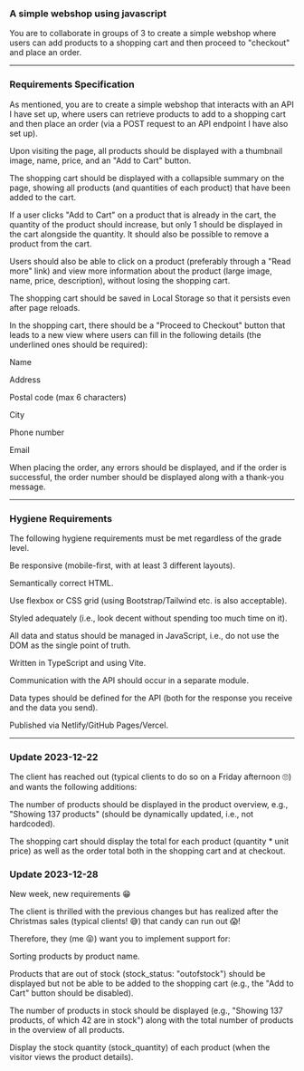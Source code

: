 ### A simple webshop using javascript  

You are to collaborate in groups of 3 to create a simple webshop where users can add products to a shopping cart and then proceed to "checkout" and place an order.  

-------------------------------------------------------------------  

### Requirements Specification  

As mentioned, you are to create a simple webshop that interacts with an API I have set up, where users can retrieve products to add to a shopping cart and then place an order (via a POST request to an API endpoint I have also set up).
  
Upon visiting the page, all products should be displayed with a thumbnail image, name, price, and an "Add to Cart" button.
  
The shopping cart should be displayed with a collapsible summary on the page, showing all products (and quantities of each product) that have been added to the cart.
  
If a user clicks "Add to Cart" on a product that is already in the cart, the quantity of the product should increase, but only 1 should be displayed in the cart alongside the quantity. It should also be possible to remove a product from the cart.
  
Users should also be able to click on a product (preferably through a "Read more" link) and view more information about the product (large image, name, price, description), without losing the shopping cart.  
  
The shopping cart should be saved in Local Storage so that it persists even after page reloads.
  
In the shopping cart, there should be a "Proceed to Checkout" button that leads to a new view where users can fill in the following details (the underlined ones should be required):  

Name  

Address  

Postal code (max 6 characters)  

City  

Phone number  

Email  

When placing the order, any errors should be displayed, and if the order is successful, the order number should be displayed along with a thank-you message.  

-------------------------------------------------------------------  

### Hygiene Requirements  

The following hygiene requirements must be met regardless of the grade level.  

Be responsive (mobile-first, with at least 3 different layouts).  

Semantically correct HTML.  

Use flexbox or CSS grid (using Bootstrap/Tailwind etc. is also acceptable).  

Styled adequately (i.e., look decent without spending too much time on it).  

All data and status should be managed in JavaScript, i.e., do not use the DOM as the single point of truth.  

Written in TypeScript and using Vite.  

Communication with the API should occur in a separate module.  

Data types should be defined for the API (both for the response you receive and the data you send).  

Published via Netlify/GitHub Pages/Vercel.  

-------------------------------------------------------------------  

### Update 2023-12-22  

The client has reached out (typical clients to do so on a Friday afternoon 🙄) and wants the following additions:  

The number of products should be displayed in the product overview, e.g., "Showing 137 products" (should be dynamically updated, i.e., not hardcoded).  

The shopping cart should display the total for each product (quantity * unit price) as well as the order total both in the shopping cart and at checkout.  

###  Update 2023-12-28  

New week, new requirements 😁  

The client is thrilled with the previous changes but has realized after the Christmas sales (typical clients! 😅) that candy can run out 😱!    
  
Therefore, they (me 😝) want you to implement support for:  

Sorting products by product name.  

Products that are out of stock (stock_status: "outofstock") should be displayed but not be able to be added to the shopping cart (e.g., the "Add to Cart" button should be disabled).  

The number of products in stock should be displayed (e.g., "Showing 137 products, of which 42 are in stock") along with the total number of products in the overview of all products.  

Display the stock quantity (stock_quantity) of each product (when the visitor views the product details).
